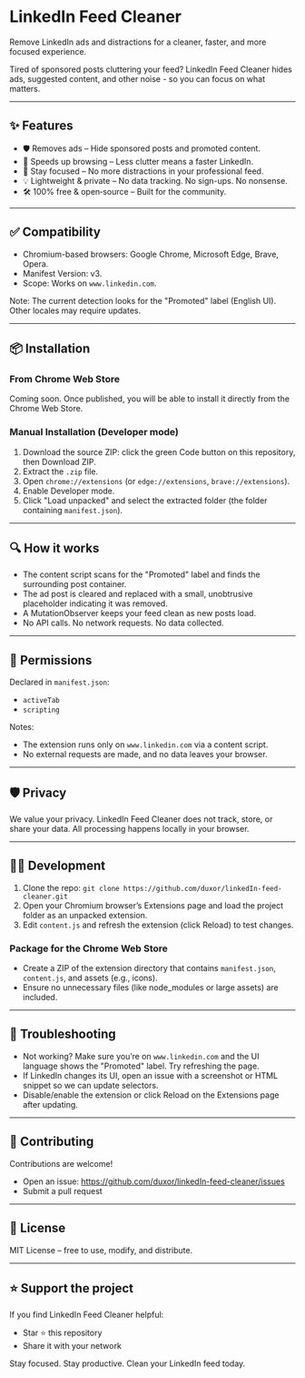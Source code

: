 # LinkedIn Feed Cleaner

Remove LinkedIn ads and distractions for a cleaner, faster, and more focused experience.

Tired of sponsored posts cluttering your feed? LinkedIn Feed Cleaner hides ads, suggested content, and other noise - so you can focus on what matters.

---

## ✨ Features
- 🛡 Removes ads – Hide sponsored posts and promoted content.
- 🚀 Speeds up browsing – Less clutter means a faster LinkedIn.
- 🎯 Stay focused – No more distractions in your professional feed.
- 💡 Lightweight & private – No data tracking. No sign-ups. No nonsense.
- 🛠 100% free & open‑source – Built for the community.

---

## ✅ Compatibility
- Chromium-based browsers: Google Chrome, Microsoft Edge, Brave, Opera.
- Manifest Version: v3.
- Scope: Works on `www.linkedin.com`.

Note: The current detection looks for the "Promoted" label (English UI). Other locales may require updates.

---

## 📦 Installation

### From Chrome Web Store
Coming soon. Once published, you will be able to install it directly from the Chrome Web Store.

### Manual Installation (Developer mode)
1. Download the source ZIP: click the green Code button on this repository, then Download ZIP.
2. Extract the `.zip` file.
3. Open `chrome://extensions` (or `edge://extensions`, `brave://extensions`).
4. Enable Developer mode.
5. Click "Load unpacked" and select the extracted folder (the folder containing `manifest.json`).

---

## 🔍 How it works
- The content script scans for the "Promoted" label and finds the surrounding post container.
- The ad post is cleared and replaced with a small, unobtrusive placeholder indicating it was removed.
- A MutationObserver keeps your feed clean as new posts load.
- No API calls. No network requests. No data collected.

---

## 🔐 Permissions
Declared in `manifest.json`:
- `activeTab`
- `scripting`

Notes:
- The extension runs only on `www.linkedin.com` via a content script.
- No external requests are made, and no data leaves your browser.

---

## 🛡 Privacy
We value your privacy. LinkedIn Feed Cleaner does not track, store, or share your data. All processing happens locally in your browser.

---

## 🧑‍💻 Development
1. Clone the repo: `git clone https://github.com/duxor/linkedIn-feed-cleaner.git`
2. Open your Chromium browser’s Extensions page and load the project folder as an unpacked extension.
3. Edit `content.js` and refresh the extension (click Reload) to test changes.

### Package for the Chrome Web Store
- Create a ZIP of the extension directory that contains `manifest.json`, `content.js`, and assets (e.g., icons).
- Ensure no unnecessary files (like node_modules or large assets) are included.

---

## 🧩 Troubleshooting
- Not working? Make sure you’re on `www.linkedin.com` and the UI language shows the "Promoted" label. Try refreshing the page.
- If LinkedIn changes its UI, open an issue with a screenshot or HTML snippet so we can update selectors.
- Disable/enable the extension or click Reload on the Extensions page after updating.

---

## 💬 Contributing
Contributions are welcome!
- Open an issue: https://github.com/duxor/linkedIn-feed-cleaner/issues
- Submit a pull request

---

## 📜 License
MIT License – free to use, modify, and distribute.

---

## ⭐ Support the project
If you find LinkedIn Feed Cleaner helpful:
- Star ⭐ this repository
- Share it with your network

Stay focused. Stay productive. Clean your LinkedIn feed today.
